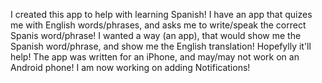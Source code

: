 I created this app to help with learning Spanish! I have an app that quizes me with English words/phrases, and asks me to write/speak the correct Spanis word/phrase! I wanted a way (an app), that would show me the Spanish word/phrase, and show me the English translation!
Hopefylly it'll help!
The app was written for an iPhone, and may/may not work on an Android phone!
I am now working on adding Notifications!
